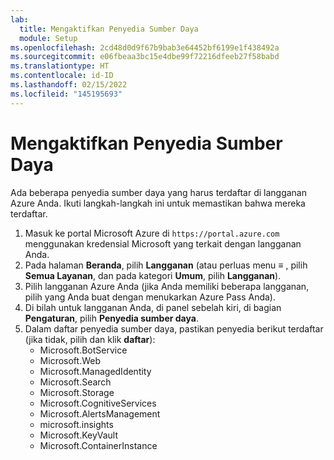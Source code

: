 ```yaml
---
lab:
  title: Mengaktifkan Penyedia Sumber Daya
  module: Setup
ms.openlocfilehash: 2cd48d0d9f67b9bab3e64452bf6199e1f438492a
ms.sourcegitcommit: e06fbeaa3bc15e4dbe99f72216dfeeb27f58babd
ms.translationtype: HT
ms.contentlocale: id-ID
ms.lasthandoff: 02/15/2022
ms.locfileid: "145195693"
---
```

# <a name="enable-resource-providers"></a>Mengaktifkan Penyedia Sumber Daya

Ada beberapa penyedia sumber daya yang harus terdaftar di langganan Azure Anda. Ikuti langkah-langkah ini untuk memastikan bahwa mereka terdaftar.

1. Masuk ke portal Microsoft Azure di `https://portal.azure.com` menggunakan kredensial Microsoft yang terkait dengan langganan Anda.
2. Pada halaman **Beranda**, pilih **Langganan** (atau perluas menu **&#8801;** , pilih **Semua Layanan**, dan pada kategori **Umum**, pilih **Langganan**).
3. Pilih langganan Azure Anda (jika Anda memiliki beberapa langganan, pilih yang Anda buat dengan menukarkan Azure Pass Anda).
4. Di bilah untuk langganan Anda, di panel sebelah kiri, di bagian **Pengaturan**, pilih **Penyedia sumber daya**.
5. Dalam daftar penyedia sumber daya, pastikan penyedia berikut terdaftar (jika tidak, pilih dan klik **daftar**):
    - Microsoft.BotService
    - Microsoft.Web
    - Microsoft.ManagedIdentity
    - Microsoft.Search
    - Microsoft.Storage
    - Microsoft.CognitiveServices
    - Microsoft.AlertsManagement
    - microsoft.insights
    - Microsoft.KeyVault
    - Microsoft.ContainerInstance
